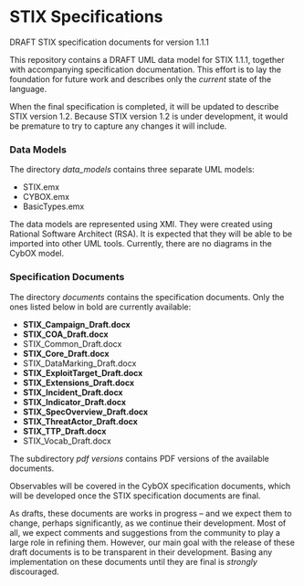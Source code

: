# STIX Specifications
DRAFT STIX specification documents for version 1.1.1

This repository contains a DRAFT UML data model for STIX 1.1.1, together with accompanying specification documentation. This effort is to lay the foundation for future work and describes only the *current* state of the language.

When the final specification is completed, it will be updated to describe STIX version 1.2.  Because STIX version 1.2 is under development, it would be premature to try to capture any changes it will include. 

### Data Models

The directory *data_models* contains three separate UML models:

* STIX.emx
* CYBOX.emx
* BasicTypes.emx

The data models are represented using XMI.  They were created using Rational Software Architect (RSA).  It is expected that they will be able to be imported into other UML tools.  Currently, there are no diagrams in the CybOX model.

### Specification Documents

The directory *documents* contains the specification documents.  Only the ones listed below in bold are currently available:

* **STIX_Campaign_Draft.docx**
* **STIX_COA_Draft.docx**
* STIX_Common_Draft.docx
* **STIX_Core_Draft.docx**
* STIX_DataMarking_Draft.docx
* **STIX_ExploitTarget_Draft.docx**
* **STIX_Extensions_Draft.docx**
* **STIX_Incident_Draft.docx**
* **STIX_Indicator_Draft.docx**
* **STIX_SpecOverview_Draft.docx**
* **STIX_ThreatActor_Draft.docx**
* **STIX_TTP_Draft.docx**
* STIX_Vocab_Draft.docx

The subdirectory *pdf versions* contains PDF versions of the available documents.

Observables will be covered in the CybOX specification documents, which will be developed once the STIX specification documents are final.

As drafts, these documents are works in progress – and we expect them to change, perhaps significantly, as we continue their development. Most of all, we expect comments and suggestions from the community to play a large role in refining them. However, our main goal with the release of these draft documents is to be transparent in their development. Basing any implementation on these documents until they are final is *strongly* discouraged.


